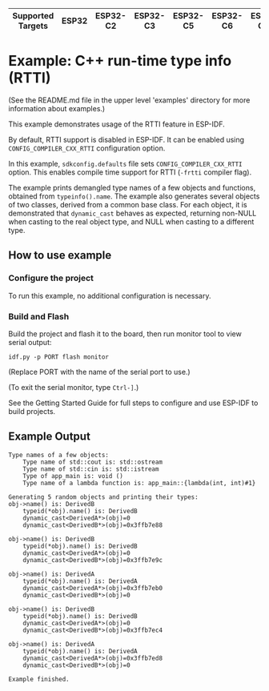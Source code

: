 | Supported Targets | ESP32 | ESP32-C2 | ESP32-C3 | ESP32-C5 | ESP32-C6 | ESP32-C61 | ESP32-H2 | ESP32-H21 | ESP32-P4 | ESP32-S2 | ESP32-S3 |
| ----------------- | ----- | -------- | -------- | -------- | -------- | --------- | -------- | --------- | -------- | -------- | -------- |

# Example: C++ run-time type info (RTTI)

(See the README.md file in the upper level 'examples' directory for more information about examples.)

This example demonstrates usage of the RTTI feature in ESP-IDF.

By default, RTTI support is disabled in ESP-IDF. It can be enabled using `CONFIG_COMPILER_CXX_RTTI` configuration option.

In this example, `sdkconfig.defaults` file sets `CONFIG_COMPILER_CXX_RTTI` option. This enables compile time support for RTTI (`-frtti` compiler flag).

The example prints demangled type names of a few objects and functions, obtained from `typeinfo().name`. The example also generates several objects of two classes, derived from a common base class. For each object, it is demonstrated that `dynamic_cast` behaves as expected, returning non-NULL when casting to the real object type, and NULL when casting to a different type.

## How to use example

### Configure the project

To run this example, no additional configuration is necessary.

### Build and Flash

Build the project and flash it to the board, then run monitor tool to view serial output:

```
idf.py -p PORT flash monitor
```

(Replace PORT with the name of the serial port to use.)

(To exit the serial monitor, type ``Ctrl-]``.)

See the Getting Started Guide for full steps to configure and use ESP-IDF to build projects.

## Example Output

```
Type names of a few objects:
	Type name of std::cout is: std::ostream
	Type name of std::cin is: std::istream
	Type of app_main is: void ()
	Type name of a lambda function is: app_main::{lambda(int, int)#1}

Generating 5 random objects and printing their types:
obj->name() is: DerivedB
	typeid(*obj).name() is: DerivedB
	dynamic_cast<DerivedA*>(obj)=0
	dynamic_cast<DerivedB*>(obj)=0x3ffb7e88

obj->name() is: DerivedB
	typeid(*obj).name() is: DerivedB
	dynamic_cast<DerivedA*>(obj)=0
	dynamic_cast<DerivedB*>(obj)=0x3ffb7e9c

obj->name() is: DerivedA
	typeid(*obj).name() is: DerivedA
	dynamic_cast<DerivedA*>(obj)=0x3ffb7eb0
	dynamic_cast<DerivedB*>(obj)=0

obj->name() is: DerivedB
	typeid(*obj).name() is: DerivedB
	dynamic_cast<DerivedA*>(obj)=0
	dynamic_cast<DerivedB*>(obj)=0x3ffb7ec4

obj->name() is: DerivedA
	typeid(*obj).name() is: DerivedA
	dynamic_cast<DerivedA*>(obj)=0x3ffb7ed8
	dynamic_cast<DerivedB*>(obj)=0

Example finished.
```
